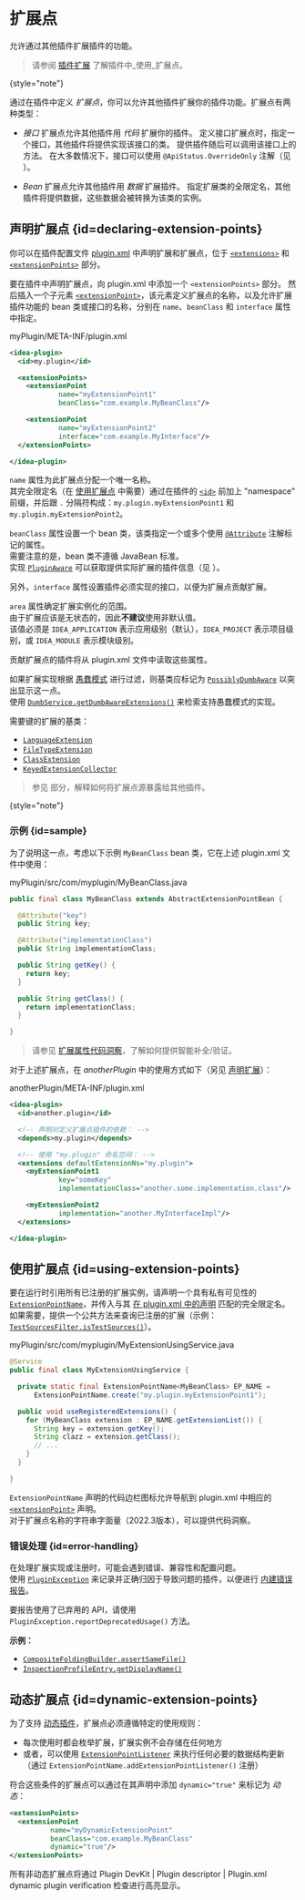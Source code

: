 <!-- Copyright 2000-2024 JetBrains s.r.o. and contributors. Use of this source code is governed by the Apache 2.0 license. -->

# 扩展点

<link-summary>允许通过其他插件扩展插件的功能。</link-summary>

> 请参阅 [插件扩展](plugin_extensions.md) 了解插件中_使用_扩展点。
>
{style="note"}

通过在插件中定义 _扩展点_，你可以允许其他插件扩展你的插件功能。扩展点有两种类型：

* _接口_ 扩展点允许其他插件用 _代码_ 扩展你的插件。
  定义接口扩展点时，指定一个接口，其他插件将提供实现该接口的类。
  提供插件随后可以调用该接口上的方法。
  在大多数情况下，接口可以使用 `@ApiStatus.OverrideOnly` 注解（见 [](verifying_plugin_compatibility.md#override-only-api)）。

* _Bean_ 扩展点允许其他插件用 _数据_ 扩展插件。
  指定扩展类的全限定名，其他插件将提供数据，这些数据会被转换为该类的实例。

## 声明扩展点 {id=declaring-extension-points}

你可以在插件配置文件 <path>[plugin.xml](plugin_configuration_file.md)</path> 中声明扩展和扩展点，位于 [`<extensions>`](plugin_configuration_file.md#idea-plugin__extensions) 和 [`<extensionPoints>`](plugin_configuration_file.md#idea-plugin__extensionPoints) 部分。

要在插件中声明扩展点，向 <path>plugin.xml</path> 中添加一个 `<extensionPoints>` 部分。
然后插入一个子元素 [`<extensionPoint>`](plugin_configuration_file.md#idea-plugin__extensionPoints__extensionPoint)，该元素定义扩展点的名称，以及允许扩展插件功能的 bean 类或接口的名称，分别在 `name`、`beanClass` 和 `interface` 属性中指定。

<path>myPlugin/META-INF/plugin.xml</path>

```xml
<idea-plugin>
  <id>my.plugin</id>

  <extensionPoints>
    <extensionPoint
            name="myExtensionPoint1"
            beanClass="com.example.MyBeanClass"/>

    <extensionPoint
            name="myExtensionPoint2"
            interface="com.example.MyInterface"/>
  </extensionPoints>

</idea-plugin>
```

`name` 属性为此扩展点分配一个唯一名称。  
其完全限定名（在 [使用扩展点](#using-extension-points) 中需要）通过在插件的 [`<id>`](plugin_configuration_file.md#idea-plugin__id) 前加上 "namespace" 前缀，并后跟 `.` 分隔符构成：`my.plugin.myExtensionPoint1` 和 `my.plugin.myExtensionPoint2`。

`beanClass` 属性设置一个 bean 类，该类指定一个或多个使用 [`@Attribute`](%gh-ic%/platform/util/src/com/intellij/util/xmlb/annotations/Attribute.java) 注解标记的属性。  
需要注意的是，bean 类不遵循 JavaBean 标准。  
实现 [`PluginAware`](%gh-ic%/platform/extensions/src/com/intellij/openapi/extensions/PluginAware.java) 可以获取提供实际扩展的插件信息（见 [](#error-handling)）。

另外，`interface` 属性设置插件必须实现的接口，以便为扩展点贡献扩展。

`area` 属性确定扩展实例化的范围。  
由于扩展应该是无状态的，因此**不建议**使用非默认值。  
该值必须是 `IDEA_APPLICATION` 表示应用级别（默认），`IDEA_PROJECT` 表示项目级别，或 `IDEA_MODULE` 表示模块级别。

贡献扩展点的插件将从 <path>plugin.xml</path> 文件中读取这些属性。

如果扩展实现根据 [愚蠢模式](indexing_and_psi_stubs.md#dumb-mode) 进行过滤，则基类应标记为 [`PossiblyDumbAware`](%gh-ic%/platform/core-api/src/com/intellij/openapi/project/PossiblyDumbAware.java) 以突出显示这一点。  
使用 [`DumbService.getDumbAwareExtensions()`](%gh-ic%/platform/core-api/src/com/intellij/openapi/project/DumbService.kt) 来检索支持愚蠢模式的实现。

需要键的扩展的基类：

- [`LanguageExtension`](%gh-ic%/platform/core-api/src/com/intellij/lang/LanguageExtension.java)
- [`FileTypeExtension`](%gh-ic%/platform/core-api/src/com/intellij/openapi/fileTypes/FileTypeExtension.java)
- [`ClassExtension`](%gh-ic%/platform/core-api/src/com/intellij/openapi/util/ClassExtension.java)
- [`KeyedExtensionCollector`](%gh-ic%/platform/core-api/src/com/intellij/openapi/util/KeyedExtensionCollector.java)

> 参见 [](bundling_plugin_openapi_sources.md) 部分，解释如何将扩展点源暴露给其他插件。
>
{style="note"}

### 示例 {id=sample}

为了说明这一点，考虑以下示例 `MyBeanClass` bean 类，它在上述 <path>plugin.xml</path> 文件中使用：

<path>myPlugin/src/com/myplugin/MyBeanClass.java</path>

```java
public final class MyBeanClass extends AbstractExtensionPointBean {

  @Attribute("key")
  public String key;

  @Attribute("implementationClass")
  public String implementationClass;

  public String getKey() {
    return key;
  }

  public String getClass() {
    return implementationClass;
  }

}
```

> 请参见 [扩展属性代码洞察](plugin_extensions.md#扩展属性代码洞察)，了解如何提供智能补全/验证。
>

对于上述扩展点，在 _anotherPlugin_ 中的使用方式如下（另见 [声明扩展](plugin_extensions.md#declaring-extensions)）：

<path>anotherPlugin/META-INF/plugin.xml</path>

```xml
<idea-plugin>
  <id>another.plugin</id>

  <!-- 声明对定义扩展点插件的依赖： -->
  <depends>my.plugin</depends>

  <!-- 使用 "my.plugin" 命名空间： -->
  <extensions defaultExtensionNs="my.plugin">
    <myExtensionPoint1
            key="someKey"
            implementationClass="another.some.implementation.class"/>

    <myExtensionPoint2
            implementation="another.MyInterfaceImpl"/>
  </extensions>

</idea-plugin>
```

## 使用扩展点 {id=using-extension-points}

要在运行时引用所有已注册的扩展实例，请声明一个具有私有可见性的 [`ExtensionPointName`](%gh-ic%/platform/extensions/src/com/intellij/openapi/extensions/ExtensionPointName.kt)，并传入与其 [在 plugin.xml 中的声明](#declaring-extension-points) 匹配的完全限定名。  
如果需要，提供一个公共方法来查询已注册的扩展（示例：[`TestSourcesFilter.isTestSources()`](%gh-ic%/platform/projectModel-api/src/com/intellij/openapi/roots/TestSourcesFilter.java)）。

<path>myPlugin/src/com/myplugin/MyExtensionUsingService.java</path>

```java
@Service
public final class MyExtensionUsingService {

  private static final ExtensionPointName<MyBeanClass> EP_NAME =
      ExtensionPointName.create("my.plugin.myExtensionPoint1");

  public void useRegisteredExtensions() {
    for (MyBeanClass extension : EP_NAME.getExtensionList()) {
      String key = extension.getKey();
      String clazz = extension.getClass();
      // ...
    }
  }

}
```

`ExtensionPointName` 声明的代码边栏图标允许导航到 <path>plugin.xml</path> 中相应的 [`<extensionPoint>`](plugin_configuration_file.md#idea-plugin__extensionPoints__extensionPoint) 声明。  
对于扩展点名称的字符串字面量（2022.3版本），可以提供代码洞察。

### 错误处理 {id=error-handling}

在处理扩展实现或注册时，可能会遇到错误、兼容性和配置问题。  
使用 [`PluginException`](%gh-ic%/platform/core-api/src/com/intellij/diagnostic/PluginException.java) 来记录并正确归因于导致问题的插件，以便进行 [内建错误报告](ide_infrastructure.md#error-reporting)。

要报告使用了已弃用的 API，请使用 `PluginException.reportDeprecatedUsage()` 方法。

**示例：**
- [`CompositeFoldingBuilder.assertSameFile()`](%gh-ic%/platform/core-api/src/com/intellij/lang/folding/CompositeFoldingBuilder.java)
- [`InspectionProfileEntry.getDisplayName()`](%gh-ic%/platform/analysis-api/src/com/intellij/codeInspection/InspectionProfileEntry.java)

## 动态扩展点 {id=dynamic-extension-points}

为了支持 [动态插件](dynamic_plugins.md)，扩展点必须遵循特定的使用规则：

- 每次使用时都会枚举扩展，扩展实例不会存储在任何地方
- 或者，可以使用 [`ExtensionPointListener`](%gh-ic%/platform/extensions/src/com/intellij/openapi/extensions/ExtensionPointListener.kt) 来执行任何必要的数据结构更新（通过 `ExtensionPointName.addExtensionPointListener()` 注册）

符合这些条件的扩展点可以通过在其声明中添加 `dynamic="true"` 来标记为 _动态_：

```xml
<extensionPoints>
  <extensionPoint
          name="myDynamicExtensionPoint"
          beanClass="com.example.MyBeanClass"
          dynamic="true"/>
</extensionPoints>
```

所有非动态扩展点将通过 <control>Plugin DevKit | Plugin descriptor | Plugin.xml dynamic plugin verification</control> 检查进行高亮显示。
